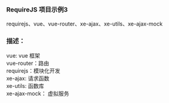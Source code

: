 ### RequireJS 项目示例3
requirejs、vue、vue-router、xe-ajax、xe-utils、xe-ajax-mock

### 描述：
vue: vue 框架  
vue-router：路由  
requirejs：模块化开发  
xe-ajax: 请求函数  
xe-utils: 函数库  
xe-ajax-mock： 虚拟服务  